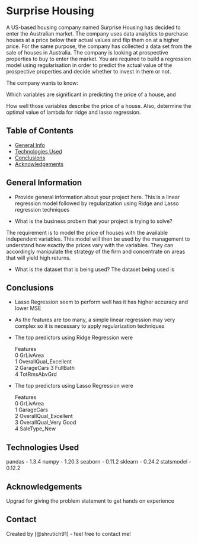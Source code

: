 # Surprise Housing
A US-based housing company named Surprise Housing has decided to enter the Australian market. The company uses data analytics to purchase houses at a price below their actual values and flip them on at a higher price. For the same purpose, the company has collected a data set from the sale of houses in Australia.
The company is looking at prospective properties to buy to enter the market. You are required to build a regression model using regularisation in order to predict the actual value of the prospective properties and decide whether to invest in them or not.


 

The company wants to know:

Which variables are significant in predicting the price of a house, and

How well those variables describe the price of a house.
Also, determine the optimal value of lambda for ridge and lasso regression.
## Table of Contents
* [General Info](#general-information)
* [Technologies Used](#technologies-used)
* [Conclusions](#conclusions)
* [Acknowledgements](#acknowledgements)

<!-- You can include any other section that is pertinent to your problem -->

## General Information
- Provide general information about your project here.
This is a linear regression model followed by regularization using Ridge and Lasso regression techniques


- What is the business probem that your project is trying to solve?

The requirement is to model the price of houses with the available independent variables. This model will then be used by the management to understand how exactly the prices vary with the variables. They can accordingly manipulate the strategy of the firm and concentrate on areas that will yield high returns. 

- What is the dataset that is being used?
The dataset being used is 


## Conclusions
- Lasso Regression seem to perform well has it has higher accuracy and lower MSE
- As the features are too many, a simple linear regression may very complex so it is necessary to apply regularization techniques
- The top predictors using Ridge Regression were

    Features	
0	GrLivArea	
1	OverallQual_Excellent	
2	GarageCars
3	FullBath	
4	TotRmsAbvGrd

- The top predictors using Lasso Regression were

	Features	
0	GrLivArea	
1	GarageCars	
2	OverallQual_Excellent	
3	OverallQual_Very Good	
4	SaleType_New	


## Technologies Used
pandas - 1.3.4
numpy - 1.20.3
seaborn - 0.11.2
sklearn - 0.24.2
statsmodel - 0.12.2

<!-- As the libraries versions keep on changing, it is recommended to mention the version of library used in this project -->

## Acknowledgements
Upgrad for giving the problem statement to get hands on experience


## Contact
Created by [@shrutich91] - feel free to contact me!


<!-- Optional -->
<!-- ## License -->
<!-- This project is open source and available under the [... License](). -->

<!-- You don't have to include all sections - just the one's relevant to your project -->